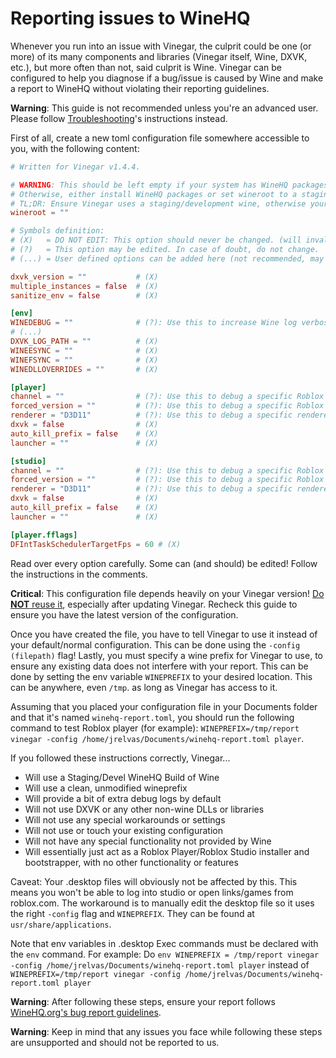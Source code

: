 # Reporting issues to WineHQ

Whenever you run into an issue with Vinegar, the culprit could be one (or more) of its many components and libraries (Vinegar itself, Wine, DXVK, etc.), but more often than not, said culprit is Wine.
Vinegar can be configured to help you diagnose if a bug/issue is caused by Wine and make a report to WineHQ without violating their reporting guidelines.

**Warning**: This guide is not recommended unless you're an advanced user. Please follow [Troubleshooting](./index.md)'s instructions instead.

First of all, create a new toml configuration file somewhere accessible to you, with the following content:
```toml
# Written for Vinegar v1.4.4.

# WARNING: This should be left empty if your system has WineHQ packages installed (https://wiki.winehq.org/Download).
# Otherwise, either install WineHQ packages or set wineroot to a staging/development wine's path.
# TL;DR: Ensure Vinegar uses a staging/development wine, otherwise your report is INVALID.
wineroot = "" 

# Symbols definition:
# (X)   = DO NOT EDIT: This option should never be changed. (will invalidate all reports) 
# (?)   = This option may be edited. In case of doubt, do not change.
# (...) = User defined options can be added here (not recommended, may invalidate your report)

dxvk_version = ""           # (X)
multiple_instances = false  # (X)
sanitize_env = false        # (X)

[env]
WINEDEBUG = ""              # (?): Use this to increase Wine log verbosity.
# (...)
DXVK_LOG_PATH = ""          # (X)
WINEESYNC = ""              # (X)
WINEFSYNC = ""              # (X)
WINEDLLOVERRIDES = ""       # (X)

[player]
channel = ""                # (?): Use this to debug a specific Roblox version.           
forced_version = ""         # (?): Use this to debug a specific Roblox version.       
renderer = "D3D11"          # (?): Use this to debug a specific renderer. (D3D11 will use Wine's built-in D3D opengl conversion.)
dxvk = false                # (X)
auto_kill_prefix = false    # (X)
launcher = ""               # (X)

[studio]
channel = ""                # (?): Use this to debug a specific Roblox version.           
forced_version = ""         # (?): Use this to debug a specific Roblox version.       
renderer = "D3D11"          # (?): Use this to debug a specific renderer. (D3D11 will use Wine's built-in D3D opengl conversion.)
dxvk = false                # (X)
auto_kill_prefix = false    # (X)
launcher = ""               # (X)

[player.fflags]
DFIntTaskSchedulerTargetFps = 60 # (X)
```
Read over every option carefully. Some can (and should) be edited! Follow the instructions in the comments.

**Critical**: This configuration file depends heavily on your Vinegar version! <u>Do **NOT** reuse it</u>, especially after updating Vinegar. Recheck this guide to ensure you have the latest version of the configuration.

Once you have created the file, you have to tell Vinegar to use it instead of your default/normal configuration. This can be done using the `-config (filepath)` flag!
Lastly, you must specify a wine prefix for Vinegar to use, to ensure any existing data does not interfere with your report. This can be done by setting the env variable `WINEPREFIX` to your desired location. This can be anywhere, even `/tmp`. as long as Vinegar has access to it.

Assuming that you placed your configuration file in your Documents folder and that it's named `winehq-report.toml`, you should run the following command to test Roblox player (for example): `WINEPREFIX=/tmp/report vinegar -config /home/jrelvas/Documents/winehq-report.toml player`.

If you followed these instructions correctly, Vinegar...
- Will use a Staging/Devel WineHQ Build of Wine
- Will use a clean, unmodified wineprefix
- Will provide a bit of extra debug logs by default
- Will not use DXVK or any other non-wine DLLs or libraries
- Will not use any special workarounds or settings
- Will not use or touch your existing configuration
- Will not have any special functionality not provided by Wine
- Will essentially just act as a Roblox Player/Roblox Studio installer and bootstrapper, with no other functionality or features

Caveat: Your .desktop files will obviously not be affected by this. This means you won't be able to log into studio or open links/games from roblox.com. The workaround is to manually edit the desktop file so it uses the right `-config` flag and `WINEPREFIX`. They can be found at `usr/share/applications`. 

Note that env variables in .desktop Exec commands must be declared with the `env` command. For example: Do `env WINEPREFIX = /tmp/report vinegar -config /home/jrelvas/Documents/winehq-report.toml player` instead of `WINEPREFIX=/tmp/report vinegar -config /home/jrelvas/Documents/winehq-report.toml player`

**Warning**: After following these steps, ensure your report follows [WineHQ.org's bug report guidelines](https://wiki.winehq.org/Bugs).

**Warning**: Keep in mind that any issues you face while following these steps are unsupported and should not be reported to us.